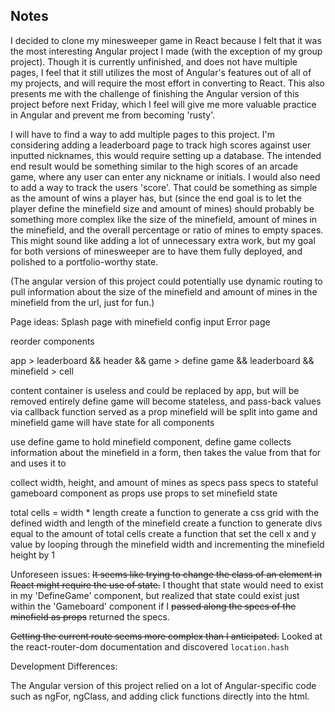 ## Notes

I decided to clone my minesweeper game in React because I felt that it was the most interesting Angular project I made (with the exception of my group project). Though it is currently unfinished, and does not have multiple pages, I feel that it still utilizes the most of Angular's features out of all of my projects, and will require the most effort in converting to React. This also presents me with the challenge of finishing the Angular version of this project before next Friday, which I feel will give me more valuable practice in Angular and prevent me from becoming 'rusty'.

I will have to find a way to add multiple pages to this project. I'm considering adding a leaderboard page to track high scores against user inputted nicknames, this would require setting up a database. The intended end result would be something similar to the high scores of an arcade game, where any user can enter any nickname or initials. I would also need to add a way to track the users 'score'. That could be something as simple as the amount of wins a player has, but (since the end goal is to let the player define the minefield size and amount of mines) should probably be something more complex like the size of the minefield, amount of mines in the minefield, and the overall percentage or ratio of mines to empty spaces. This might sound like adding a lot of unnecessary extra work, but my goal for both versions of minesweeper are to have them fully deployed, and polished to a portfolio-worthy state.

(The angular version of this project could potentially use dynamic routing to pull information about the size of the minefield and amount of mines in the minefield from the url, just for fun.)

Page ideas:
Splash page with minefield config input
Error page

reorder components

app > leaderboard && header && game > define game && leaderboard && minefield > cell

content container is useless and could be replaced by app, but will be removed entirely
define game will become stateless, and pass-back values via callback function served as a prop
minefield will be split into game and minefield
game will have state for all components








use define game to hold minefield component, define game collects information about the minefield in a form, then takes the value from that for and uses it to

collect width, height, and amount of mines as specs
pass specs to stateful gameboard component as props
use props to set minefield state

total cells = width * length
create a function to generate a css grid with the defined width and length of the minefield
create a function to generate divs equal to the amount of total cells
create a function that set the cell x and y value by looping through the minefield width and incrementing the minefield height by 1


Unforeseen issues:
~~It seems like trying to change the class of an element in React might require the use of state.~~
I thought that state would need to exist in my 'DefineGame' component, but realized that state could exist just within the 'Gameboard' component if I ~~passed along the specs of the minefield as props~~ returned the specs.

~~Getting the current route seems more complex than I anticipated.~~
Looked at the react-router-dom documentation and discovered `location.hash`

Development Differences:

  The Angular version of this project relied on a lot of Angular-specific code such as ngFor, ngClass, and adding click functions directly into the html.
